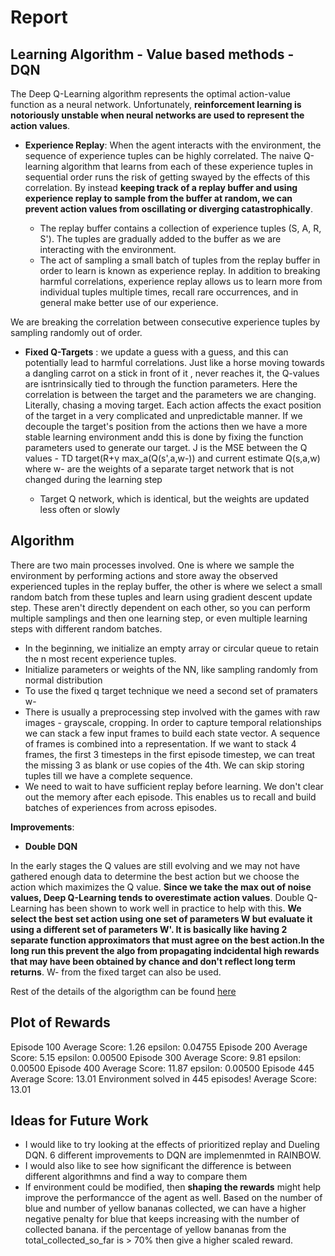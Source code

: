 # Report


## Learning Algorithm - Value based methods  - DQN

The Deep Q-Learning algorithm represents the optimal action-value function as a neural network. Unfortunately, **reinforcement learning is notoriously unstable when neural networks are used to represent the action values**. 

* **Experience Replay**: When the agent interacts with the environment, the sequence of experience tuples can be highly correlated. The naive Q-learning algorithm that learns from each of these experience tuples in sequential order runs the risk of getting swayed by the effects of this correlation. By instead **keeping track of a replay buffer and using experience replay to sample from the buffer at random, we can prevent action values from oscillating or diverging catastrophically**.

    * The replay buffer contains a collection of experience tuples (S, A, R, S'). The tuples are gradually added to the buffer as we are interacting with the environment.
    * The act of sampling a small batch of tuples from the replay buffer in order to learn is known as experience replay. In addition to breaking harmful correlations, experience replay allows us to learn more from individual tuples multiple times, recall rare occurrences, and in general make better use of our experience.
      
We are breaking the correlation between consecutive experience tuples by sampling randomly out of order.
      

* **Fixed Q-Targets** : we update a guess with a guess, and this can potentially lead to harmful correlations. Just like a horse moving towards a dangling carrot on a stick in front of it , never reaches it, the Q-values are isntrinsically tied to through the function parameters. Here the correlation is between the target and the parameters we are changing. Literally, chasing a moving target. Each action affects the exact position of the target in a very complicated and unpredictable manner. If we decouple the target's position from the actions then we have a more stable learning environment andd this is done by fixing the function parameters used to generate our target. J is the MSE between the Q values - TD target(R+γ max_a(Q(s',a,w-)) and current estimate Q(s,a,w) where w- are the weights of a separate target network that is not changed during the learning step

   * Target Q network, which is identical, but the weights are updated less often or slowly
   
## Algorithm

There are two main processes involved. One is where we sample the environment by performing actions and store away the observed experienced tuples in the replay buffer, the other is where we select a small random batch from these tuples and learn using gradient descent update step.  These aren't directly dependent on each other, so you can perform multiple samplings and then one learning step, or even multiple learning steps with different random batches. 

* In the beginning, we initialize an empty array or circular queue to retain the n most recent experience tuples.
* Initialize parameters or weights of the NN, like sampling randomly from normal distribution
* To use the fixed q target technique we need a second set of pramaters w-
* There is usually a preprocessing step involved with the games with raw images - grayscale, cropping. In order to capture temporal relationships we can stack a few input frames to build each state vector. A sequence of frames is combined into a representation. If we want to stack 4 frames, the first 3 timesteps in the first episode timestep, we can treat the missing 3 as blank or use copies of the 4th. We can skip storing tuples till we have a complete sequence.
* We need to wait to have sufficient replay before learning. We don't clear out the memory after each episode. This enables us to recall and build batches of experiences from across episodes.

**Improvements**:

* **Double DQN**

In the early stages the Q values are still evolving and we may not have gathered enough data to determine the best action but we choose the action which maximizes the Q value. **Since we take the max out of noise values, Deep Q-Learning tends to overestimate action values**. Double Q-Learning has been shown to work well in practice to help with this. **We select the best set action using one set of parameters W but evaluate it using a different set of parameters W'. It is basically like having 2 separate function approximators that must agree on the best action.In the long run this prevent the algo from propagating indcidental high rewards that may have been obtained by chance and don't reflect long term returns**. W- from the fixed target can also be used.

Rest of the details of the algorigthm can be found [here](https://github.com/udacity/deep-reinforcement-learning/tree/master/dqn)

## Plot of Rewards


Episode 100	Average Score: 1.26	epsilon: 0.04755
Episode 200	Average Score: 5.15	epsilon: 0.00500
Episode 300	Average Score: 9.81	epsilon: 0.00500
Episode 400	Average Score: 11.87	epsilon: 0.00500
Episode 445	Average Score: 13.01
Environment solved in 445 episodes!	Average Score: 13.01
            
    


## Ideas for Future Work



* I would like to try looking at the effects of prioritized replay and Dueling DQN. 6 different improvements to DQN are implemenmted in RAINBOW.
* I would also like to see how significant the difference is between different algorithmns and find a way to compare them
* If environment could be modified, then **shaping the rewards** might help improve the performancce of the agent as well. Based on the number of blue and number of yellow bananas collected, we can have a higher negative penalty for blue that keeps increasing with the number of collected banana. if the percentage of yellow bananas from the total_collected_so_far is > 70% then give a higher scaled reward.